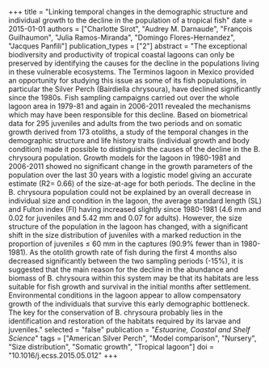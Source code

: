 +++
title = "Linking temporal changes in the demographic structure and individual growth to the decline in the population of a tropical fish"
date = 2015-01-01
authors = ["Charlotte Sirot", "Audrey M. Darnaude", "François Guilhaumon", "Julia Ramos-Miranda", "Domingo Flores-Hernandez", "Jacques Panfili"]
publication_types = ["2"]
abstract = "The exceptional biodiversity and productivity of tropical coastal lagoons can only be preserved by identifying the causes for the decline in the populations living in these vulnerable ecosystems. The Terminos lagoon in Mexico provided an opportunity for studying this issue as some of its fish populations, in particular the Silver Perch (Bairdiella chrysoura), have declined significantly since the 1980s. Fish sampling campaigns carried out over the whole lagoon area in 1979-81 and again in 2006-2011 revealed the mechanisms which may have been responsible for this decline. Based on biometrical data for 295 juveniles and adults from the two periods and on somatic growth derived from 173 otoliths, a study of the temporal changes in the demographic structure and life history traits (individual growth and body condition) made it possible to distinguish the causes of the decline in the B. chrysoura population. Growth models for the lagoon in 1980-1981 and 2006-2011 showed no significant change in the growth parameters of the population over the last 30 years with a logistic model giving an accurate estimate (R2= 0.66) of the size-at-age for both periods. The decline in the B. chrysoura population could not be explained by an overall decrease in individual size and condition in the lagoon, the average standard length (SL) and Fulton index (FI) having increased slightly since 1980-1981 (4.6 mm and 0.02 for juveniles and 5.42 mm and 0.07 for adults). However, the size structure of the population in the lagoon has changed, with a significant shift in the size distribution of juveniles with a marked reduction in the proportion of juveniles ≤ 60 mm in the captures (90.9% fewer than in 1980-1981). As the otolith growth rate of fish during the first 4 months also decreased significantly between the two sampling periods (-15%), it is suggested that the main reason for the decline in the abundance and biomass of B. chrysoura within this system may be that its habitats are less suitable for fish growth and survival in the initial months after settlement. Environmental conditions in the lagoon appear to allow compensatory growth of the individuals that survive this early demographic bottleneck. The key for the conservation of B. chrysoura probably lies in the identification and restoration of the habitats required by its larvae and juveniles."
selected = "false"
publication = "*Estuarine, Coastal and Shelf Science*"
tags = ["American Silver Perch", "Model comparison", "Nursery", "Size distribution", "Somatic growth", "Tropical lagoon"]
doi = "10.1016/j.ecss.2015.05.012"
+++


